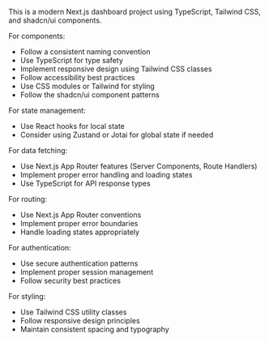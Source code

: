 <!-- Use this file to provide workspace-specific custom instructions to Copilot. For more details, visit https://code.visualstudio.com/docs/copilot/copilot-customization#_use-a-githubcopilotinstructionsmd-file -->

This is a modern Next.js dashboard project using TypeScript, Tailwind CSS, and shadcn/ui components.

For components:
- Follow a consistent naming convention
- Use TypeScript for type safety
- Implement responsive design using Tailwind CSS classes
- Follow accessibility best practices
- Use CSS modules or Tailwind for styling
- Follow the shadcn/ui component patterns

For state management:
- Use React hooks for local state
- Consider using Zustand or Jotai for global state if needed

For data fetching:
- Use Next.js App Router features (Server Components, Route Handlers)
- Implement proper error handling and loading states
- Use TypeScript for API response types

For routing:
- Use Next.js App Router conventions
- Implement proper error boundaries
- Handle loading states appropriately

For authentication:
- Use secure authentication patterns
- Implement proper session management
- Follow security best practices

For styling:
- Use Tailwind CSS utility classes
- Follow responsive design principles
- Maintain consistent spacing and typography
